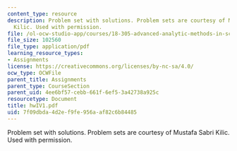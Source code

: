 ```yaml
---
content_type: resource
description: Problem set with solutions. Problem sets are courtesy of Mustafa Sabri
  Kilic. Used with permission.
file: /ol-ocw-studio-app/courses/18-305-advanced-analytic-methods-in-science-and-engineering-fall-2004/7f09dbda4d2ef9fe956aaf82c6b84485_hwIV1.pdf
file_size: 102560
file_type: application/pdf
learning_resource_types:
- Assignments
license: https://creativecommons.org/licenses/by-nc-sa/4.0/
ocw_type: OCWFile
parent_title: Assignments
parent_type: CourseSection
parent_uid: 4ee6bf57-cebb-661f-6ef5-3a42738a925c
resourcetype: Document
title: hwIV1.pdf
uid: 7f09dbda-4d2e-f9fe-956a-af82c6b84485
---
```

Problem set with solutions. Problem sets are courtesy of Mustafa Sabri Kilic. Used with permission.